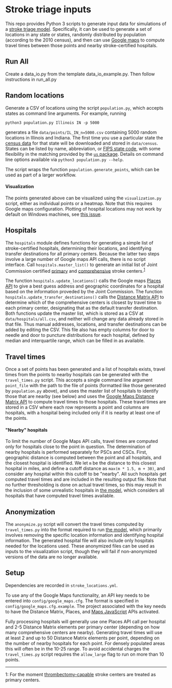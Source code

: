 # Stroke triage inputs #

This repo provides Python 3 scripts to generate input data for simulations of a [stroke triage model](https://github.com/eschenfeldt/stroke). Specifically, it can be used to generate a set of locations in any state or states, randomly distributed by population (according to the 2010 census), and then can use [Google maps](https://github.com/googlemaps/google-maps-services-python) to compute travel times between those points and nearby stroke-certified hospitals.

## Run All ##
Create a data_io.py from the template data_io_example.py. Then follow instructions in run_all.py

## Random locations ##

Generate a CSV of locations using the script `population.py`, which accepts states as command line arguments. For example, running

```
python3 population.py Illinois IN -p 5000
```

generates a file `data/points/IL_IN_n=5000.csv` containing 5000 random locations in Illinois and Indiana. The first time you use a particular state the [census data](https://www.census.gov/geo/maps-data/data/tiger-line.html) for that state will be downloaded and stored in `data/census`. States can be listed by name, abbreviation, or [FIPS state code](https://en.wikipedia.org/wiki/Federal_Information_Processing_Standard_state_code), with some flexibility in the matching provided by the [`us` package](https://github.com/unitedstates/python-us). Details on command line options available via `python3 population.py --help`.

The script wraps the function `population.generate_points`, which can be used as part of a larger workflow.

#### Visualization ####

The points generated above can be visualized using the `visualization.py` script, either as individual points or a heatmap. Note that this requires Google maps configuration. Plotting of hospital locations may not work by default on Windows machines, see [this issue](https://github.com/vgm64/gmplot/issues/63).

## Hospitals ##

The `hospitals` module defines functions for generating a simple list of stroke-certified hospitals, determining their locations, and identifying transfer destinations for all primary centers. Because the latter two steps involve a large number of Google maps API calls, there is no script interface. Call `hospitals.master_list()` to generate an initial list of Joint Commission certified [primary](https://www.jointcommission.org/certification/primary_stroke_centers.aspx) and [comprehensive](https://www.jointcommission.org/certification/advanced_certification_comprehensive_stroke_centers.aspx) stroke centers.<sup>[1](#footnote1)</sup>

The function `hospitals.update_locations()`  calls the Google maps [Places API](https://developers.google.com/places/web-service/intro) to give a best guess address and geographic coordinates for a hospital based on the information proveded by the Joint Commission. The function `hospitals.update_transfer_destinations()` calls the [Distance Matrix API](https://developers.google.com/maps/documentation/distance-matrix/start) to determine which of the comprehensive centers is closest by travel time to each primary center, designating that as the default transfer destination. Both functions update the master list, which is stored as a CSV at `data/hospitals/all.csv`, and neither will change any data already stored in that file. Thus manual addresses, locations, and transfer destinations can be added by editing the CSV. This file also has empty columns for door to needle and door to puncture distributions for each hospital, defined by median and interquartile range, which can be filled in as available.

## Travel times ##

Once a set of points has been generated and a list of hospitals exists, travel times from the points to nearby hospitals can be generated with the `travel_times.py` script. This accepts a single command line argument `point_file` with the path to the file of points (formatted like those generated by `population.py` above), and uses the master list of hospitals to identify those that are nearby (see below) and uses the [Google Maps Distance Matrix API](https://developers.google.com/maps/documentation/distance-matrix/start) to compute travel times to those hospitals. These travel times are stored in a CSV where each row represents a point and columns are hospitals, with a hospital being included only if it is nearby at least one of the points.

#### "Nearby" hospitals ####

To limit the number of Google Maps API calls, travel times are computed only for hospitals close to the point in question. The determination of nearby hospitals is performed separately for PSCs and CSCs. First, geographic distance is computed between the point and all hospitals, and the closest hospital is identified. We let `m` be the distance to this closest hospital in miles, and define a cutoff distance as `max(m * 1.5, m + 30)`, and consider any hospital within this cutoff to be "nearby". All such hospitals get computed travel times and are included in the resulting output file. Note that no further thresholding is done on actual travel times, so this may result in the inclusion of some unrealistic hospitals in [the model](https://github.com/eschenfeldt/stroke), which considers all hospitals that have computed travel times available.

## Anonymization ##

The `anonymize.py` script will convert the travel times computed by `travel_times.py` into the format required to run [the model](https://github.com/eschenfeldt/stroke), which primarily involves removing the specific location information and identifying hospital information. The generated hospital file will also include only hospitals needed for the locations used. These anonymized files can be used as inputs to the visualization script, though they will fail if non-anonymized versions of the data are no longer available.

## Setup ##

Dependencies are recorded in `stroke_locations.yml`.

To use any of the Google Maps functionality, an API key needs to be entered into `config/google_maps.cfg`. The format is specified in `config/google_maps.cfg.example`. The project associated with the key needs to have the Distance Matrix, Places, and [Maps JavaScript](https://developers.google.com/maps/documentation/javascript/tutorial) APIs activated.

Fully processing hospitals will generally use one Places API call per hospital and 2-5 Distance Matrix elements per primary center (depending on how many comprehensive centers are nearby). Generating travel times will use at least 2 and up to 50 Distance Matrix elements per point, depending on the number of nearby hospitals for each point. For densely populated areas this will often be in the 10-25 range. To avoid accidental charges the `travel_times.py` script requires the `allow_large` flag to run on more than 10 points.

----
<a name="footnote1">1</a>: For the moment [thrombectomy-capable](https://www.jointcommission.org/certification/certification_for_thrombectomycapable_stroke_centers.aspx) stroke centers are treated as primary centers.
